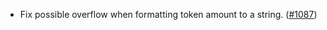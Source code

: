 - Fix possible overflow when formatting token amount to a string.
  ([#1087](https://github.com/anoma/anoma/pull/1087))